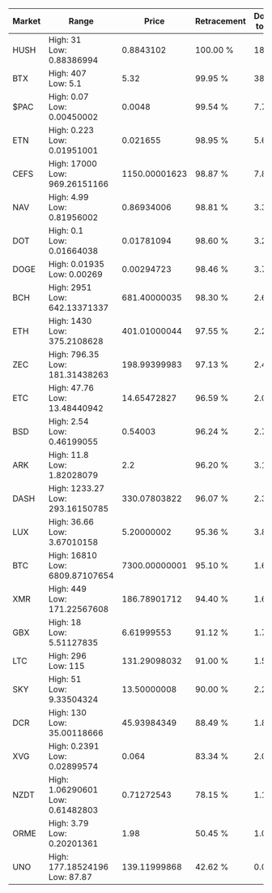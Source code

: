 | Market | Range | Price| Retracement | Doubles to 50% |
| --- | --- | --- | --- | --- |
| HUSH | High: 31<br />Low: 0.88386994 | 0.8843102 | 100.00 % | 18.03 |
| BTX | High: 407<br />Low: 5.1 | 5.32 | 99.95 % | 38.73 |
| $PAC | High: 0.07<br />Low: 0.00450002 | 0.0048 | 99.54 % | 7.76 |
| ETN | High: 0.223<br />Low: 0.01951001 | 0.021655 | 98.95 % | 5.60 |
| CEFS | High: 17000<br />Low: 969.26151166 | 1150.00001623 | 98.87 % | 7.81 |
| NAV | High: 4.99<br />Low: 0.81956002 | 0.86934006 | 98.81 % | 3.34 |
| DOT | High: 0.1<br />Low: 0.01664038 | 0.01781094 | 98.60 % | 3.27 |
| DOGE | High: 0.01935<br />Low: 0.00269 | 0.00294723 | 98.46 % | 3.74 |
| BCH | High: 2951<br />Low: 642.13371337 | 681.40000035 | 98.30 % | 2.64 |
| ETH | High: 1430<br />Low: 375.2108628 | 401.01000044 | 97.55 % | 2.25 |
| ZEC | High: 796.35<br />Low: 181.31438263 | 198.99399983 | 97.13 % | 2.46 |
| ETC | High: 47.76<br />Low: 13.48440942 | 14.65472827 | 96.59 % | 2.09 |
| BSD | High: 2.54<br />Low: 0.46199055 | 0.54003 | 96.24 % | 2.78 |
| ARK | High: 11.8<br />Low: 1.82028079 | 2.2 | 96.20 % | 3.10 |
| DASH | High: 1233.27<br />Low: 293.16150785 | 330.07803822 | 96.07 % | 2.31 |
| LUX | High: 36.66<br />Low: 3.67010158 | 5.20000002 | 95.36 % | 3.88 |
| BTC | High: 16810<br />Low: 6809.87107654 | 7300.00000001 | 95.10 % | 1.62 |
| XMR | High: 449<br />Low: 171.22567608 | 186.78901712 | 94.40 % | 1.66 |
| GBX | High: 18<br />Low: 5.51127835 | 6.61999553 | 91.12 % | 1.78 |
| LTC | High: 296<br />Low: 115 | 131.29098032 | 91.00 % | 1.57 |
| SKY | High: 51<br />Low: 9.33504324 | 13.50000008 | 90.00 % | 2.23 |
| DCR | High: 130<br />Low: 35.00118666 | 45.93984349 | 88.49 % | 1.80 |
| XVG | High: 0.2391<br />Low: 0.02899574 | 0.064 | 83.34 % | 2.09 |
| NZDT | High: 1.06290601<br />Low: 0.61482803 | 0.71272543 | 78.15 % | 1.18 |
| ORME | High: 3.79<br />Low: 0.20201361 | 1.98 | 50.45 % | 1.01 |
| UNO | High: 177.18524196<br />Low: 87.87 | 139.11999868 | 42.62 % | 0.00 |
